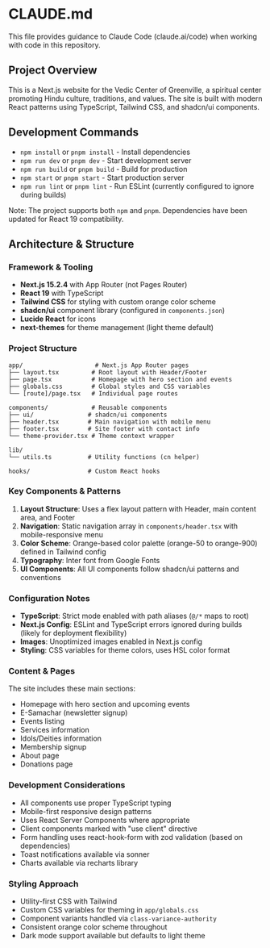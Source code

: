 # CLAUDE.md

This file provides guidance to Claude Code (claude.ai/code) when working with code in this repository.

## Project Overview

This is a Next.js website for the Vedic Center of Greenville, a spiritual center promoting Hindu culture, traditions, and values. The site is built with modern React patterns using TypeScript, Tailwind CSS, and shadcn/ui components.

## Development Commands

- `npm install` or `pnpm install` - Install dependencies
- `npm run dev` or `pnpm dev` - Start development server
- `npm run build` or `pnpm build` - Build for production
- `npm start` or `pnpm start` - Start production server
- `npm run lint` or `pnpm lint` - Run ESLint (currently configured to ignore during builds)

Note: The project supports both `npm` and `pnpm`. Dependencies have been updated for React 19 compatibility.

## Architecture & Structure

### Framework & Tooling
- **Next.js 15.2.4** with App Router (not Pages Router)
- **React 19** with TypeScript
- **Tailwind CSS** for styling with custom orange color scheme
- **shadcn/ui** component library (configured in `components.json`)
- **Lucide React** for icons
- **next-themes** for theme management (light theme default)

### Project Structure
```
app/                    # Next.js App Router pages
├── layout.tsx         # Root layout with Header/Footer
├── page.tsx           # Homepage with hero section and events
├── globals.css        # Global styles and CSS variables
└── [route]/page.tsx   # Individual page routes

components/            # Reusable components
├── ui/               # shadcn/ui components
├── header.tsx        # Main navigation with mobile menu
├── footer.tsx        # Site footer with contact info
└── theme-provider.tsx # Theme context wrapper

lib/
└── utils.ts          # Utility functions (cn helper)

hooks/                # Custom React hooks
```

### Key Components & Patterns

1. **Layout Structure**: Uses a flex layout pattern with Header, main content area, and Footer
2. **Navigation**: Static navigation array in `components/header.tsx` with mobile-responsive menu
3. **Color Scheme**: Orange-based color palette (orange-50 to orange-900) defined in Tailwind config
4. **Typography**: Inter font from Google Fonts
5. **UI Components**: All UI components follow shadcn/ui patterns and conventions

### Configuration Notes
- **TypeScript**: Strict mode enabled with path aliases (`@/*` maps to root)
- **Next.js Config**: ESLint and TypeScript errors ignored during builds (likely for deployment flexibility)
- **Images**: Unoptimized images enabled in Next.js config
- **Styling**: CSS variables for theme colors, uses HSL color format

### Content & Pages
The site includes these main sections:
- Homepage with hero section and upcoming events
- E-Samachar (newsletter signup)
- Events listing
- Services information  
- Idols/Deities information
- Membership signup
- About page
- Donations page

### Development Considerations
- All components use proper TypeScript typing
- Mobile-first responsive design patterns
- Uses React Server Components where appropriate
- Client components marked with "use client" directive
- Form handling uses react-hook-form with zod validation (based on dependencies)
- Toast notifications available via sonner
- Charts available via recharts library

### Styling Approach
- Utility-first CSS with Tailwind
- Custom CSS variables for theming in `app/globals.css`
- Component variants handled via `class-variance-authority`
- Consistent orange color scheme throughout
- Dark mode support available but defaults to light theme